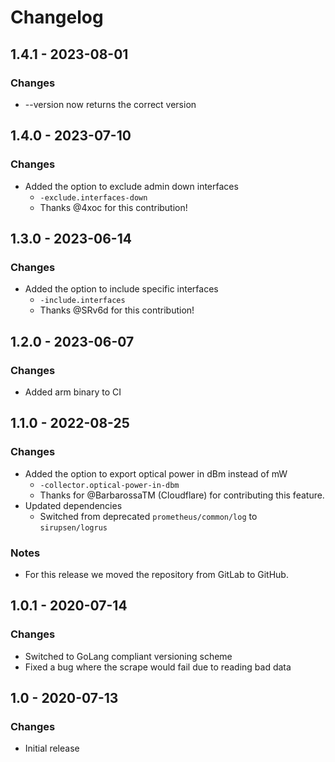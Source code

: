 # Changelog

## 1.4.1 - 2023-08-01
### Changes
* --version now returns the correct version

## 1.4.0 - 2023-07-10
### Changes
* Added the option to exclude admin down interfaces
  * `-exclude.interfaces-down`
  * Thanks @4xoc for this contribution! 

## 1.3.0 - 2023-06-14
### Changes
* Added the option to include specific interfaces
  * `-include.interfaces`
  * Thanks @SRv6d for this contribution! 

## 1.2.0 - 2023-06-07
### Changes
* Added arm binary to CI

## 1.1.0 - 2022-08-25
### Changes
* Added the option to export optical power in dBm instead of mW
  * `-collector.optical-power-in-dbm`
  * Thanks for @BarbarossaTM (Cloudflare) for contributing this feature.
* Updated dependencies
  * Switched from deprecated `prometheus/common/log` to `sirupsen/logrus`

### Notes
* For this release we moved the repository from GitLab to GitHub.

## 1.0.1 - 2020-07-14
### Changes
* Switched to GoLang compliant versioning scheme
* Fixed a bug where the scrape would fail due to reading bad data

## 1.0 -  2020-07-13
### Changes
* Initial release
